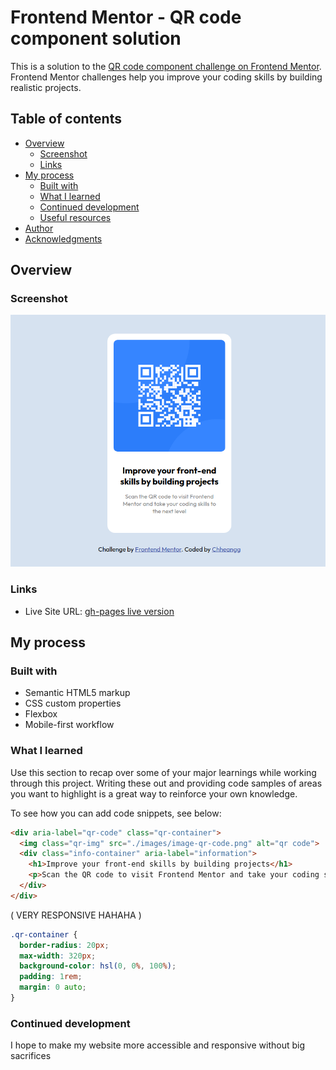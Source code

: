 # Frontend Mentor - QR code component solution

This is a solution to the [QR code component challenge on Frontend Mentor](https://www.frontendmentor.io/challenges/qr-code-component-iux_sIO_H). Frontend Mentor challenges help you improve your coding skills by building realistic projects. 

## Table of contents

- [Overview](#overview)
  - [Screenshot](#screenshot)
  - [Links](#links)
- [My process](#my-process)
  - [Built with](#built-with)
  - [What I learned](#what-i-learned)
  - [Continued development](#continued-development)
  - [Useful resources](#useful-resources)
- [Author](#author)
- [Acknowledgments](#acknowledgments)

## Overview

### Screenshot

![](./images/screenshot.png)

### Links
- Live Site URL: [gh-pages live version](https://chheangg.github.io/QR-code-component/)

## My process

### Built with

- Semantic HTML5 markup
- CSS custom properties
- Flexbox
- Mobile-first workflow

### What I learned

Use this section to recap over some of your major learnings while working through this project. Writing these out and providing code samples of areas you want to highlight is a great way to reinforce your own knowledge.

To see how you can add code snippets, see below:

```html
<div aria-label="qr-code" class="qr-container">
  <img class="qr-img" src="./images/image-qr-code.png" alt="qr code">
  <div class="info-container" aria-label="information">
    <h1>Improve your front-end skills by building projects</h1>
    <p>Scan the QR code to visit Frontend Mentor and take your coding skills to the next level</p>
  </div>
</div>
```

( VERY RESPONSIVE HAHAHA )
```css
.qr-container {
  border-radius: 20px;
  max-width: 320px;
  background-color: hsl(0, 0%, 100%);
  padding: 1rem;
  margin: 0 auto;
}
```


### Continued development

I hope to make my website more accessible and responsive without big sacrifices
